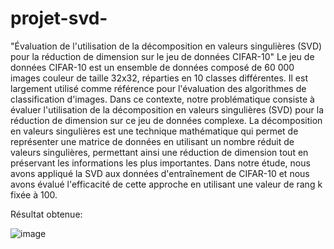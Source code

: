 # projet-svd-
"Évaluation de l'utilisation de la décomposition en valeurs singulières (SVD) pour la réduction de dimension sur le jeu de données CIFAR-10"
Le jeu de données CIFAR-10 est un ensemble de données composé de 60 000 images couleur de taille 32x32, réparties en 10 classes différentes. Il est largement utilisé comme référence pour l'évaluation des algorithmes de classification d'images. Dans ce contexte, notre problématique consiste à évaluer l'utilisation de la décomposition en valeurs singulières (SVD) pour la réduction de dimension sur ce jeu de données complexe.
La décomposition en valeurs singulières est une technique mathématique qui permet de représenter une matrice de données en utilisant un nombre réduit de valeurs singulières, permettant ainsi une réduction de dimension tout en préservant les informations les plus importantes. Dans notre étude, nous avons appliqué la SVD aux données d'entraînement de CIFAR-10 et nous avons évalué l'efficacité de cette approche en utilisant une valeur de rang k fixée à 100.

Résultat obtenue: 
 
![image](https://github.com/splinter-12/projet-svd-/assets/105562512/70e8a02c-2965-41bd-917c-c1a983073e45)
